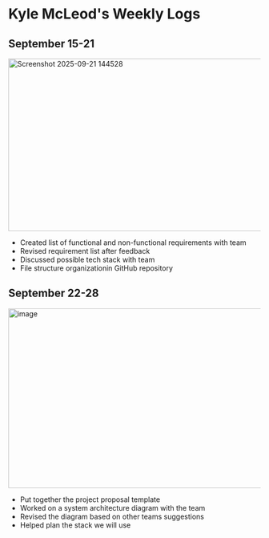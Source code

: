 # Kyle McLeod's Weekly Logs
## September 15-21
<img width="596" height="344" alt="Screenshot 2025-09-21 144528" src="https://github.com/user-attachments/assets/abef3302-eb64-4093-b540-9c8f9dc87dd8" />


- Created list of functional and non-functional requirements with team
- Revised requirement list after feedback
- Discussed possible tech stack with team
- File structure organizationin GitHub repository

## September 22-28
<img width="624" height="358" alt="image" src="https://github.com/user-attachments/assets/a6999f11-c3db-4aa2-9b07-e669e74e2122" />

- Put together the project proposal template
- Worked on a system architecture diagram with the team
- Revised the diagram based on other teams suggestions
- Helped plan the stack we will use

